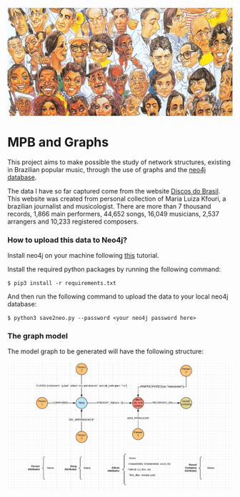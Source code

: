 ![mpb draw](./imgs//cap.png)

# MPB and Graphs

This project aims to make possible the study of network structures, existing in Brazilian popular music, through the use of graphs and the [neo4j database](https://neo4j.com/).

The data I have so far captured come from the website [Discos do Brasil](http://www.discosdobrasil.com.br/discosdobrasil/indice.htm). This website was created from personal collection of Maria Luiza Kfouri, a brazilian journalist and musicologist. There are more than 7 thousand records, 1,866 main performers, 44,652 songs, 16,049 musicians, 2,537 arrangers and 10,233 registered composers.

### How to upload this data to Neo4j?

Install neo4j on your machine following [this](https://neo4j.com/docs/operations-manual/current/installation/) tutorial.

Install the required python packages by running the following command:

```
$ pip3 install -r requirements.txt
```

And then run the following command to upload the data to your local neo4j database:

```
$ python3 save2neo.py --password <your neo4j password here>
```

### The graph model

The model graph to be generated will have the following structure:

![graph model](./imgs/graph_model.png)
